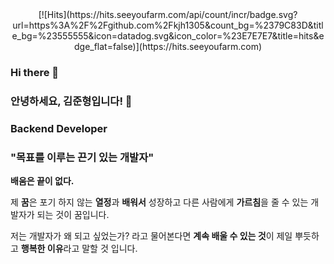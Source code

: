<div align=center>
[![Hits](https://hits.seeyoufarm.com/api/count/incr/badge.svg?url=https%3A%2F%2Fgithub.com%2Fkjh1305&count_bg=%2379C83D&title_bg=%23555555&icon=datadog.svg&icon_color=%23E7E7E7&title=hits&edge_flat=false)](https://hits.seeyoufarm.com)
</div>

### Hi there 👋
### 안녕하세요, 김준형입니다! 👋
### **Backend Developer**

### "목표를 이루는 끈기 있는 개발자"

**배움은 끝이 없다.**

제 **꿈**은 포기 하지 않는 **열정**과 **배워서** 성장하고 다른 사람에게 **가르침**을 줄 수 있는 개발자가 되는 것이 꿈입니다.

저는 개발자가 왜 되고 싶었는가? 라고 물어본다면 **계속 배울 수 있는 것**이 제일 뿌듯하고 **행복한 이유**라고 말할 것 입니다.

<!--
**kjh1305/kjh1305** is a ✨ _special_ ✨ repository because its `README.md` (this file) appears on your GitHub profile.

Here are some ideas to get you started:

- 🔭 I’m currently working on ...
- 🌱 I’m currently learning ...
- 👯 I’m looking to collaborate on ...
- 🤔 I’m looking for help with ...
- 💬 Ask me about ...
- 📫 How to reach me: ...
- 😄 Pronouns: ...
- ⚡ Fun fact: ...
-->

